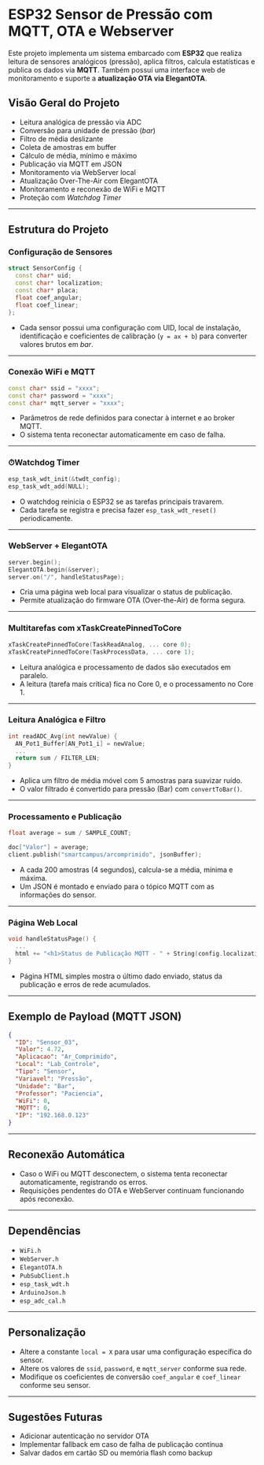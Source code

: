 # ESP32 Sensor de Pressão com MQTT, OTA e Webserver

Este projeto implementa um sistema embarcado com **ESP32** que realiza leitura de sensores analógicos (pressão), aplica filtros, calcula estatísticas e publica os dados via **MQTT**. Também possui uma interface web de monitoramento e suporte a **atualização OTA via ElegantOTA**.

## Visão Geral do Projeto

* Leitura analógica de pressão via ADC
* Conversão para unidade de pressão (*bar*)
* Filtro de média deslizante
* Coleta de amostras em buffer
* Cálculo de média, mínimo e máximo
* Publicação via MQTT em JSON
* Monitoramento via WebServer local
* Atualização Over-The-Air com ElegantOTA
* Monitoramento e reconexão de WiFi e MQTT
* Proteção com *Watchdog Timer*

---

## Estrutura do Projeto

### Configuração de Sensores

```cpp
struct SensorConfig {
  const char* uid;
  const char* localization;
  const char* placa;
  float coef_angular;
  float coef_linear;
};
```

* Cada sensor possui uma configuração com UID, local de instalação, identificação e coeficientes de calibração (`y = ax + b`) para converter valores brutos em *bar*.

---

### Conexão WiFi e MQTT

```cpp
const char* ssid = "xxxx";
const char* password = "xxxx";
const char* mqtt_server = "xxxx";
```

* Parâmetros de rede definidos para conectar à internet e ao broker MQTT.
* O sistema tenta reconectar automaticamente em caso de falha.

---

### ⏱Watchdog Timer

```cpp
esp_task_wdt_init(&twdt_config);
esp_task_wdt_add(NULL);
```

* O watchdog reinicia o ESP32 se as tarefas principais travarem.
* Cada tarefa se registra e precisa fazer `esp_task_wdt_reset()` periodicamente.

---

### WebServer + ElegantOTA

```cpp
server.begin();
ElegantOTA.begin(&server);
server.on("/", handleStatusPage);
```

* Cria uma página web local para visualizar o status de publicação.
* Permite atualização do firmware OTA (Over-the-Air) de forma segura.

---

### Multitarefas com xTaskCreatePinnedToCore

```cpp
xTaskCreatePinnedToCore(TaskReadAnalog, ... core 0);
xTaskCreatePinnedToCore(TaskProcessData, ... core 1);
```

* Leitura analógica e processamento de dados são executados em paralelo.
* A leitura (tarefa mais crítica) fica no Core 0, e o processamento no Core 1.

---

### Leitura Analógica e Filtro

```cpp
int readADC_Avg(int newValue) {
  AN_Pot1_Buffer[AN_Pot1_i] = newValue;
  ...
  return sum / FILTER_LEN;
}
```

* Aplica um filtro de média móvel com 5 amostras para suavizar ruído.
* O valor filtrado é convertido para pressão (Bar) com `convertToBar()`.

---

### Processamento e Publicação

```cpp
float average = sum / SAMPLE_COUNT;

doc["Valor"] = average;
client.publish("smartcampus/arcomprimido", jsonBuffer);
```

* A cada 200 amostras (4 segundos), calcula-se a média, mínima e máxima.
* Um JSON é montado e enviado para o tópico MQTT com as informações do sensor.

---

### Página Web Local

```cpp
void handleStatusPage() {
  ...
  html += "<h1>Status de Publicação MQTT - " + String(config.localization) + "</h1>";
}
```

* Página HTML simples mostra o último dado enviado, status da publicação e erros de rede acumulados.

---

## Exemplo de Payload (MQTT JSON)

```json
{
  "ID": "Sensor_03",
  "Valor": 4.72,
  "Aplicacao": "Ar_Comprimido",
  "Local": "Lab_Controle",
  "Tipo": "Sensor",
  "Variavel": "Pressão",
  "Unidade": "Bar",
  "Professor": "Paciencia",
  "WiFi": 0,
  "MQTT": 0,
  "IP": "192.168.0.123"
}
```

---

## Reconexão Automática

* Caso o WiFi ou MQTT desconectem, o sistema tenta reconectar automaticamente, registrando os erros.
* Requisições pendentes do OTA e WebServer continuam funcionando após reconexão.

---

## Dependências

* `WiFi.h`
* `WebServer.h`
* `ElegantOTA.h`
* `PubSubClient.h`
* `esp_task_wdt.h`
* `ArduinoJson.h`
* `esp_adc_cal.h`

---

## Personalização

* Altere a constante `local = X` para usar uma configuração específica do sensor.
* Altere os valores de `ssid`, `password`, e `mqtt_server` conforme sua rede.
* Modifique os coeficientes de conversão `coef_angular` e `coef_linear` conforme seu sensor.

---

## Sugestões Futuras

* Adicionar autenticação no servidor OTA
* Implementar fallback em caso de falha de publicação contínua
* Salvar dados em cartão SD ou memória flash como backup
